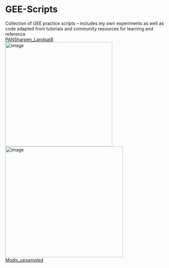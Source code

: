 # GEE-Scripts
Collection of GEE practice scripts – includes my own experiments as well as code adapted from tutorials and community resources for learning and reference <br>
 [PANSharpen_Landsat8]( https://code.earthengine.google.com/bbd8a1180ce8f1b04da3448a5b7d8503?hideCode=true ) <br>
 <img width="338" height="330" alt="image" src="https://github.com/user-attachments/assets/1123f3e5-fda6-4833-ae82-fda224c97f8c" />
 <img width="372" height="351" alt="image" src="https://github.com/user-attachments/assets/448c3496-fbda-459d-9828-3a8178d71dfa" />
<br>
 [Modis_upsampled](https://code.earthengine.google.com/bba8e4cc1cdab911acf85fd61f04b6dc?hideCode=true )
 
